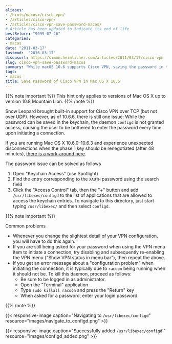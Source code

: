 ```yaml
---
aliases:
- /hints/macosx/cisco_vpn/
- /articles/cisco-vpn/
- /articles/cisco-vpn-save-password-macos/
# Article has been updated to indicate its end of life
bestBefore: "9999-07-26"
categories:
- macos
date: "2011-03-17"
lastmod:  "2016-03-17"
disqusurl: https://simon.heimlicher.com/articles/2011/03/17/cisco-vpn
slug: cisco-vpn-save-password-macos
summary: "While macOS 10.6 supports Cisco VPN, saving the password in the keychain does not work and the user has to enter the password every time"
tags:
- macos
title: Save Password of Cisco VPN in Mac OS X 10.6
---
```


{{% note important %}}
This hint only applies to versions of Mac OS X up to version 10.8 Mountain Lion.
{{% /note %}}

Snow Leopard brought built-in support for Cisco VPN over TCP (but not over UDP). However, as of 10.6.6, there is still one issue: While the password can be saved in the keychain, the daemon `configd` is not granted access, causing the user to be bothered to enter the password every time upon initiating a connection.

If you are running Mac OS X 10.6.0–10.6.3 and experience unexpected disconnections when the phase 1 key should be renegotiated (after 48 minutes), [there is a work-around here](/technology/fix-cisco-vpn-disconnections-mac-os-x-10.6.0-10.6.3/).

The password issue can be solved as follows

 1. Open "Keychain Access" (use Spotlight)
 2. Find the entry corresponding to the `XAUTH` password using the search field
 3. Click the "Access Control" tab, then the "+" button and add `/usr/libexec/configd` to the list of applications that are allowed to access the keychain entries. To navigate to this directory, just start typing `/usr/libexec/` and then select `configd`.

{{% note important %}}

Common problems

* Whenever you change the slightest detail of your VPN configuration, you will have to do this again.
* If you are still being asked for your password when using the VPN menu item to initiate a connection, try disabling and subsequently re-enabling  the VPN menu ("Show VPN status in menu bar"), then repeat the above.
* If you get an error message about a "configuration problem" when initiating the connection, it is typically due to `racoon` being running when it should not be. To kill this daemon, proceed as follows:
  * Be sure to be logged in as administrator.
  * Open the "Terminal" application
  * Type `sudo killall racoon` and press the "Return" key
  * When asked for a password, enter your login password.

{{% /note %}}

{{< responsive-image caption="Navigating to `/usr/libexec/configd`" resource="images/navigate_to_configd.png" >}}

{{< responsive-image caption="Successfully added `/usr/libexec/configd`'" resource="images/configd_added.png" >}}
